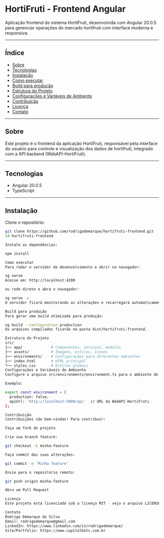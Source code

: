 # HortiFruti - Frontend Angular

Aplicação frontend do sistema HortiFruti, desenvolvida com Angular 20.0.5 para gerenciar operações do mercado hortifruti com interface moderna e responsiva.

---

## Índice

- [Sobre](#sobre)
- [Tecnologias](#tecnologias)
- [Instalação](#instalacao)
- [Como executar](#como-executar)
- [Build para produção](#build-para-producao)
- [Estrutura do Projeto](#estrutura-do-projeto)
- [Configurações e Variáveis de Ambiente](#configuracoes-e-variaveis-de-ambiente)
- [Contribuição](#contribuicao)
- [Licença](#licenca)
- [Contato](#contato)

---

## Sobre

Este projeto é o frontend da aplicação HortiFruti, responsável pela interface do usuário para controle e visualização dos dados de hortifruti, integrado com a API backend (WebAPI-HortiFruti).

---

## Tecnologias

- Angular 20.0.5  
- TypeScript  

---

## Instalação

Clone o repositório:

```bash
git clone https://github.com/rodrigodemarque/hortifruti-frontend.git
cd hortifruti-frontend

Instale as dependências:

npm install

Como executar
Para rodar o servidor de desenvolvimento e abrir no navegador:

ng serve
Acesse em: http://localhost:4200

ou rode direto e abra o navegador:

ng serve -o
O servidor ficará monitorando as alterações e recarregará automaticamente.

Build para produção
Para gerar uma build otimizada para produção:

ng build --configuration production
Os arquivos compilados ficarão na pasta dist/hortifruti-frontend.

Estrutura do Projeto
src/
├── app/             # Componentes, serviços, módulos 
├── assets/          # Imagens, estilos, ícones 
├── environments/    # Configurações para diferentes ambientes 
├── index.html       # HTML principal 
└── styles.css       # Estilos globais 
Configurações e Variáveis de Ambiente
Configure o arquivo src/environments/environment.ts para o ambiente de desenvolvimento e environment.prod.ts para produção.

Exemplo:

export const environment = {
  production: false,
  apiUrl: 'http://localhost:5000/api'  // URL da WebAPI-HortiFruti
};

Contribuição
Contribuições são bem-vindas! Para contribuir:

Faça um fork do projeto

Crie sua branch feature:

git checkout -b minha-feature

Faça commit das suas alterações:

git commit -m 'Minha feature'

Envie para o repositório remoto:

git push origin minha-feature

Abra um Pull Request

Licença
Este projeto está licenciado sob a licença MIT - veja o arquivo LICENSE para detalhes.

Contato
Rodrigo Demarque da Silva
Email: rodrigodemarque@gmail.com
LinkedIn: https://www.linkedin.com/in/rodrigodemarque/
Site/Portfolio: https://www.capitalbots.com.br
